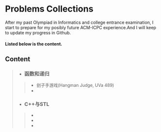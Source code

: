# Problems Collections
  After my past Olympiad in Informatics and college entrance examination, I start to prepare for my posibly future ACM-ICPC experience.And I will keep to update my progress in Github.
  #### Listed below is the content.

## Content
> * ### 函数和递归
> > * 刽子手游戏(Hangman Judge, UVa 489)
> > * 
> * ### C++与STL
> > * 
> > * 
> > * 


